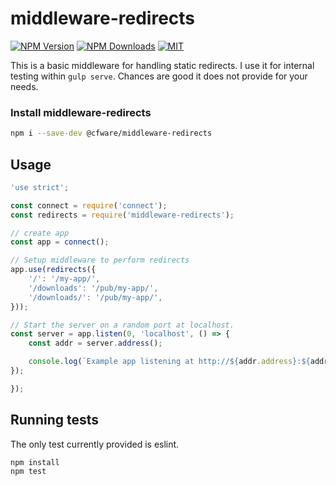 # middleware-redirects

[![NPM Version][npm-image]][npm-url]
[![NPM Downloads][downloads-image]][downloads-url]
[![MIT][license-image]](LICENSE)

This is a basic middleware for handling static redirects.  I use it for internal
testing within `gulp serve`.  Chances are good it does not provide for your needs.

### Install middleware-redirects

```sh
npm i --save-dev @cfware/middleware-redirects
```

## Usage

```js
'use strict';

const connect = require('connect');
const redirects = require('middleware-redirects');

// create app
const app = connect();

// Setup middleware to perform redirects
app.use(redirects({
	'/': '/my-app/',
	'/downloads': '/pub/my-app/',
	'/downloads/': '/pub/my-app/',
}));

// Start the server on a random port at localhost.
const server = app.listen(0, 'localhost', () => {
	const addr = server.address();

	console.log(`Example app listening at http://${addr.address}:${addr.port}`);
});

});
```

## Running tests

The only test currently provided is eslint.

```sh
npm install
npm test
```

[npm-image]: https://img.shields.io/npm/v/@cfware/middleware-redirects.svg
[npm-url]: https://npmjs.org/package/@cfware/middleware-redirects
[downloads-image]: https://img.shields.io/npm/dm/@cfware/middleware-redirects.svg
[downloads-url]: https://npmjs.org/package/@cfware/middleware-redirects
[license-image]: https://img.shields.io/github/license/cfware/middleware-redirects.svg
